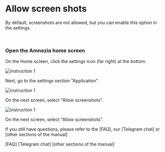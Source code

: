 # Allow screen shots 

By default, screenshots are not allowed, but you can enable this option in the settings.

&nbsp;

### Open the Amnezia home screen


On the Home screen, click the settings icon (far right) at the bottom.

![instruction 1](https://raw.githubusercontent.com/Aftershock669/amnezia-open-docs/master/docs/en/instructions/16_allow-screenshots/img/as_ru_1.png)

Next, go to the settings section "Application"

![instruction 1](https://raw.githubusercontent.com/Aftershock669/amnezia-open-docs/master/docs/en/instructions/16_allow-screenshots/img/as_ru_2.png)

On the next screen, select "Allow screenshots".

![instruction 1](https://raw.githubusercontent.com/Aftershock669/amnezia-open-docs/master/docs/en/instructions/16_allow-screenshots/img/as_ru_3.png)

On the next screen, select "Allow screenshots".

If you still have questions, please refer to the [FAQ], our [Telegram chat] or [other sections of the manual]

[amnezia-site-ext-link]: https://amnezia-web-nx1r.vercel.app
[about-int-link]: /about
[FAQ]
[Telegram chat]
[other sections of the manual]




